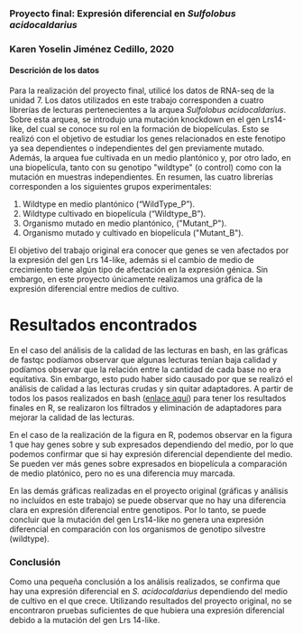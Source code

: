 ### Proyecto final: Expresión diferencial en *Sulfolobus acidocaldarius*
### Karen Yoselin Jiménez Cedillo, 2020

#### Descrición de los datos

Para la realización del proyecto final, utilicé los datos de RNA-seq de la
unidad 7. Los datos utilizados en este trabajo corresponden a cuatro librerías
de lecturas pertenecientes a la arquea *Sulfolobus acidocaldarius*. Sobre esta
arquea, se introdujo una mutación knockdown en el gen Lrs14-like, del cual
se conoce su rol en la formación de biopelículas. Esto se realizó con el objetivo
de estudiar los genes relacionados en este fenotipo ya sea dependientes o independientes
del gen previamente mutado. Además, la arquea fue cultivada en un medio plantónico
y, por otro lado, en una biopelícula, tanto con su genotipo "wildtype" (o control)
como con la mutación en muestras independientes. En resumen, las cuatro librerías
corresponden a los siguientes grupos experimentales:

1. Wildtype en medio plantónico (“WildType_P”).
2. Wildtype cultivado en biopelícula (“Wildtype_B”).
3. Organismo mutado en medio plantónico, ("Mutant_P").
4. Organismo mutado y cultivado en biopelícula ("Mutant_B").

El objetivo del trabajo original era conocer que genes se ven afectados por la
expresión del gen Lrs 14-like, además si el cambio de medio de crecimiento tiene
algún tipo de afectación en la expresión génica. Sin embargo, en este proyecto
únicamente realizamos una gráfica de la expresión diferencial entre medios de
cultivo.

# Resultados encontrados

En el caso del análisis de la calidad de las lecturas en bash, en las gráficas
de fastqc podíamos observar que algunas lecturas tenían baja calidad y podíamos
observar que la relación entre la cantidad de cada base no era equitativa. Sin
embargo, esto pudo haber sido causado por que se realizó el análisis de calidad a
las lecturas crudas y sin quitar adaptadores. A partir de todos los pasos realizados
en bash ([enlace aquí](https://github.com/u-genoma/BioinfinvRepro/blob/master/Unidad7/Tutorial_RNAseq.md))
para tener los resultados finales en R, se realizaron los filtrados y eliminación
de adaptadores para mejorar la calidad de las lecturas.

En el caso de la realización de la figura en R, podemos observar en la figura 1 que
hay genes sobre y sub expresados dependiendo del medio, por lo que podemos confirmar
que si hay expresión diferencial dependiente del medio. Se pueden ver más genes sobre
expresados en biopelícula a comparación de medio platónico, pero no es una
diferencia muy marcada.

En las demás gráficas realizadas en el proyecto original (gráficas y análisis no
incluídos en este trabajo) se puede observar que no hay una diferencia clara en
expresión diferencial entre genotipos. Por lo tanto, se puede concluir que la
mutación del gen Lrs14-like no genera una expresión diferencial en comparación
con los organismos de genotipo silvestre (wildtype).

### Conclusión

Como una pequeña conclusión a los análisis realizados, se confirma que hay una
expresión diferencial en *S. acidocaldarius* dependiendo del medio de cultivo
en el que crece. Utilizando resultados del proyecto original, no se encontraron
pruebas suficientes de que hubiera una expresión diferencial debido a la mutación
del gen Lrs 14-like.
